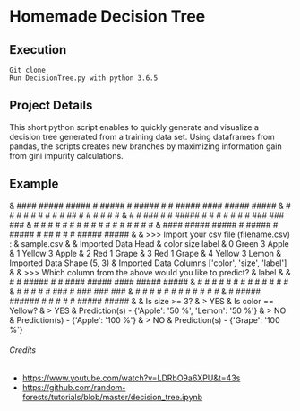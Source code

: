 # Homemade Decision Tree

## Execution
    Git clone
    Run DecisionTree.py with python 3.6.5

## Project Details

This short python script enables to quickly generate and visualize a decision tree generated from a training data set. Using dataframes from pandas, the scripts creates new branches by maximizing information gain from gini impurity calculations.

## Example

  & ####   #####  #####  #  #####  #  #####  #    #     #####  ####   #####  #####
  & #   #  #      #      #  #      #  #   #  ##   #       #    #   #  #      #
  & #   #  ###    #      #  #####  #  #   #  # #  #       #    ###    ###    ###
  & #   #  #      #      #      #  #  #   #  #  # #       #    #  #   #      #
  & ####   #####  #####  #  #####  #  #####  #   ##       #    #   #  #####  #####
  &
  & >>> Import your csv file (filename.csv) :
  & sample.csv
  &
  & Imported Data Head
  &     color  size  label
  & 0   Green     3  Apple
  & 1  Yellow     3  Apple
  & 2     Red     1  Grape
  & 3     Red     1  Grape
  & 4  Yellow     3  Lemon
  & Imported Data Shape    (5, 3)
  & Imported Data Columns  ['color', 'size', 'label']
  &
  & >>> Which column from the above would you like to predict?
  & label
  &
  & #   #  #####  #    #  ####    #####  ####   #####  #####
  &  # #   #   #  #    #  #   #     #    #   #  #      #
  &   #    #   #  #    #  ###       #    ###    ###    ###
  &   #    #   #  #    #  #  #      #    #  #   #      #
  &   #    #####  ######  #   #     #    #   #  #####  #####
  &
  & Is size >= 3?
  & > YES
  &   Is color == Yellow?
  &   > YES
  &     Prediction(s) - {'Apple': '50 %', 'Lemon': '50 %'}
  &   > NO
  &     Prediction(s) - {'Apple': '100 %'}
  & > NO
  &   Prediction(s) - {'Grape': '100 %'}

###### Credits
* https://www.youtube.com/watch?v=LDRbO9a6XPU&t=43s
* https://github.com/random-forests/tutorials/blob/master/decision_tree.ipynb
